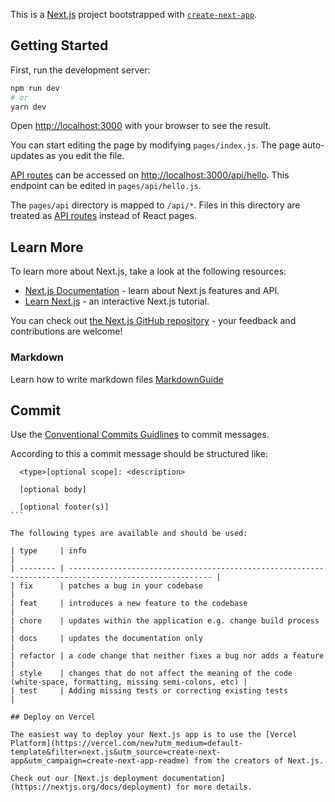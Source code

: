 This is a [Next.js](https://nextjs.org/) project bootstrapped with [`create-next-app`](https://github.com/vercel/next.js/tree/canary/packages/create-next-app).

## Getting Started

First, run the development server:

```bash
npm run dev
# or
yarn dev
```

Open [http://localhost:3000](http://localhost:3000) with your browser to see the result.

You can start editing the page by modifying `pages/index.js`. The page auto-updates as you edit the file.

[API routes](https://nextjs.org/docs/api-routes/introduction) can be accessed on [http://localhost:3000/api/hello](http://localhost:3000/api/hello). This endpoint can be edited in `pages/api/hello.js`.

The `pages/api` directory is mapped to `/api/*`. Files in this directory are treated as [API routes](https://nextjs.org/docs/api-routes/introduction) instead of React pages.

## Learn More

To learn more about Next.js, take a look at the following resources:

- [Next.js Documentation](https://nextjs.org/docs) - learn about Next.js features and API.
- [Learn Next.js](https://nextjs.org/learn) - an interactive Next.js tutorial.

You can check out [the Next.js GitHub repository](https://github.com/vercel/next.js/) - your feedback and contributions are welcome!

### Markdown

Learn how to write markdown files [MarkdownGuide](https://www.markdownguide.org/basic-syntax/)

## Commit

Use the [Conventional Commits Guidlines](https://www.conventionalcommits.org/en/v1.0.0/) to commit messages.

According to this a commit message should be structured like:

````
  <type>[optional scope]: <description>

  [optional body]

  [optional footer(s)]
```

The following types are available and should be used:

| type     | info                                                                                                   |
| -------- | ------------------------------------------------------------------------------------------------------ |
| fix      | patches a bug in your codebase                                                                         |
| feat     | introduces a new feature to the codebase                                                               |
| chore    | updates within the application e.g. change build process                                               |
| docs     | updates the documentation only                                                                         |
| refactor | a code change that neither fixes a bug nor adds a feature                                              |
| style    | changes that do not affect the meaning of the code (white-space, formatting, missing semi-colons, etc) |
| test     | Adding missing tests or correcting existing tests                                                      |

## Deploy on Vercel

The easiest way to deploy your Next.js app is to use the [Vercel Platform](https://vercel.com/new?utm_medium=default-template&filter=next.js&utm_source=create-next-app&utm_campaign=create-next-app-readme) from the creators of Next.js.

Check out our [Next.js deployment documentation](https://nextjs.org/docs/deployment) for more details.
````
